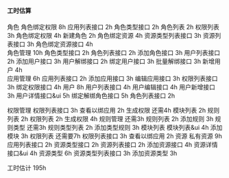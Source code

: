 #### 工时估算
角色
   角色绑定权限 8h
     应用列表接口 2h
     角色类型接口 2h
     角色列表    2h
     权限列表    3h
     角色绑定权限 4h
     新建角色    2h 
   角色绑定资源 4h
     资源类型列表接口   3h
     资源列表接口      3h
     角色绑定资源接口   4h  
   角色管理    10h
     角色类型接口    2h
     角色列表接口    2h
     添加角色接口    3h
     用户列表接口    2h
     添加用户接口    3h
     用户解绑接口    2h
     绑定用户接口    3h
     批量解绑接口    3h
     新增用户       4h  
   应用管理    6h
     应用列表接口    2h
     添加应用接口    3h
     编辑应用接口    3h
     权限列表接口    3h
     绑定权限接口    4h
   用户       8h
     用户列表接口    4h
     用户编辑接口    4h
     用户新增接口    3h
     用户详情接口&ui 5h 
     绑定解绑角色接口 5h
     角色列表接口    2h

权限管理
     权限列表接口    3h
     查看以绑应用    2h
   生成权限   还需4h
      模块列表      2h
      规则列表      2h
      权限列表      2h
      生成权限      4h
   规则管理   还需3h
      规则列表      2h
      添加规则      3h
   规则类型   还需3h
      规则类型列表   2h
      添加类型规则   3h
   模块列表
      模块列表&ui   4h
      添加模块      3h
   权限列表   还需要7h
      权限列表接口   3h
      查看以绑应用   2h
资源 
   私有资源   9h
      应用列表接口    2h
      资源类型接口    2h
      资源列表接口    2h
      添加资源接口    4h
      资源详情接口&ui 4h 
   资源类型   6h 
      资源类型列表接口 3h
      添加资源类型    3h


工时估计  195h        
